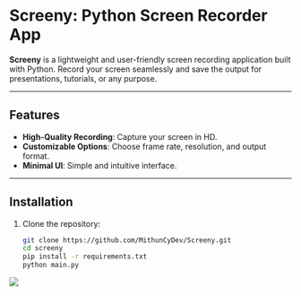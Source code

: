 # Screeny: Python Screen Recorder App

**Screeny** is a lightweight and user-friendly screen recording application built with Python. Record your screen seamlessly and save the output for presentations, tutorials, or any purpose.

---

## Features
- **High-Quality Recording**: Capture your screen in HD.
- **Customizable Options**: Choose frame rate, resolution, and output format.
- **Minimal UI**: Simple and intuitive interface.


---

## Installation

1. Clone the repository:
   ```bash
   git clone https://github.com/MithunCyDev/Screeny.git
   cd screeny
   pip install -r requirements.txt
   python main.py


<img src="assets/icons/preview.png"/>
